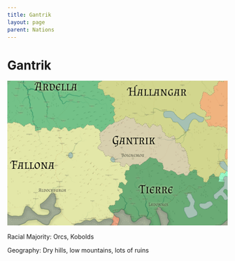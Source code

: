 ```yaml
---
title: Gantrik
layout: page
parent: Nations
---
```


# Gantrik

![NationMap](../images/nations/Gantrik.png)

Racial Majority: Orcs, Kobolds

Geography: Dry hills, low mountains, lots of ruins 